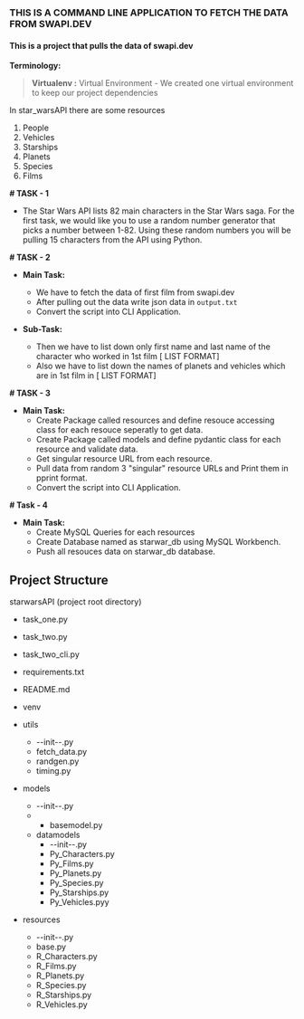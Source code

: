 ### THIS IS A COMMAND LINE APPLICATION TO FETCH THE DATA FROM SWAPI.DEV

#### This is a project that pulls the data of swapi.dev

**Terminology:** 
> **Virtualenv :** Virtual Environment - We created one virtual environment to keep our project dependencies


In star_warsAPI there are some resources
  1) People
  2) Vehicles 
  3) Starships
  4) Planets 
  5) Species
  6) Films

**# TASK - 1**
    
- The Star Wars API lists 82 main characters in the Star Wars saga. For the first task, we would like you to use a 
       random number generator that picks a number between 1-82. Using these random numbers you will be pulling 15 
       characters from the API using Python.

**# TASK - 2**

- **Main Task:**
  - We have to fetch the data of first film from swapi.dev
  - After pulling out the data write json data in `output.txt`
  - Convert the script into CLI Application.


- **Sub-Task:** 
  - Then we have to list down only first name and last name of the character who worked in 1st film [ LIST FORMAT]
  - Also we have to list down the names of planets and vehicles which are in 1st film in [ LIST FORMAT]
  


**# TASK - 3**
- **Main Task:** 
  - Create Package called resources and define resouce accessing class for each resouce seperatly to get data.
  - Create Package called models and define pydantic class for each resource and validate data.
  - Get singular resource URL from each resource.
  - Pull data from random 3 "singular" resource URLs and Print them in pprint format.
  - Convert the script into CLI Application.
        
**# Task - 4**
- **Main Task:**
  - Create MySQL Queries for each resources
  - Create Database named as starwar_db using MySQL Workbench.
  - Push all resouces data on starwar_db database.
        
    
## Project Structure

starwarsAPI (project root directory)

  - task_one.py 
  - task_two.py
  - task_two_cli.py
  - requirements.txt
  - README.md 
  - venv  
  - utils
      - --init--.py
      - fetch_data.py
      - randgen.py
      - timing.py
  - models
      - --init--.py
      - - basemodel.py
      - datamodels
          - --init--.py
          - Py_Characters.py
          - Py_Films.py
          - Py_Planets.py
          - Py_Species.py
          - Py_Starships.py
          - Py_Vehicles.pyy
      
  - resources
      - --init--.py
      - base.py
      - R_Characters.py
      - R_Films.py
      - R_Planets.py
      - R_Species.py
      - R_Starships.py
      - R_Vehicles.py